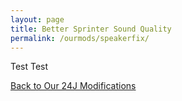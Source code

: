```yaml
---
layout: page
title: Better Sprinter Sound Quality
permalink: /ourmods/speakerfix/
---
```


Test Test

[Back to Our 24J Modifications](/ourmods/)
